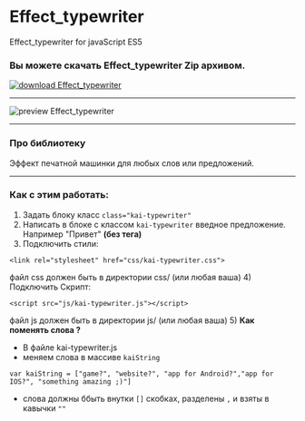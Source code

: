# Effect_typewriter
Effect_typewriter for javaScript ES5

### Вы можете скачать  Effect_typewriter Zip архивом.
[![download Effect_typewriter](https://a.radikal.ru/a34/1802/4b/b81ed6707937.gif)](https://github.com/AndreiKaragayr/Effect_typewriter.git)

---

![preview Effect_typewriter](preview.png "One slide")

***
### Про библиотеку
Эффект печатной машинки для любых слов или предложений.

***
### Как с этим работать:
1) Задать блоку класс `class="kai-typewriter"`
2) Написать в блоке с классом `kai-typewriter` введное предложение. Например "Привет" **(без тега)**
3) Подключить стили:
```
<link rel="stylesheet" href="css/kai-typewriter.css">
```
файл css должен быть в директории css/ (или любая ваша)
4) Подключить Скрипт:
```
<script src="js/kai-typewriter.js"></script>
```
файл js должен быть в директории js/ (или любая ваша)
5) **Как поменять слова ?**
 - В файле kai-typewriter.js
 - меняем слова в массиве `kaiString`
 ```
 var kaiString = ["game?", "website?", "app for Android?","app for IOS?", "something amazing ;)"]
 ```
   + слова должны ббыть внутки `[]` скобках, разделены `,` и взяты в кавычки `""`
